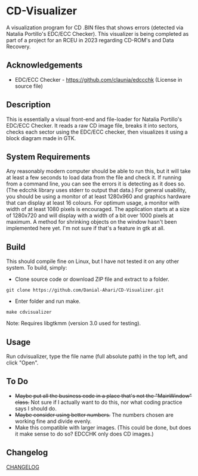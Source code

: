 # CD-Visualizer
A visualization program for CD .BIN files that shows errors (detected via Natalia Portillo's EDC/ECC Checker).
This visualizer is being completed as part of a project for an RCEU in 2023 regarding CD-ROM's and Data Recovery.

## Acknowledgements

- EDC/ECC Checker - https://github.com/claunia/edccchk (License in source file)  

## Description

This is essentially a visual front-end and file-loader for Natalia Portillo's EDC/ECC Checker. It reads a raw CD image file, breaks it into sectors, checks each sector using the EDC/ECC checker, then visualizes it using a block diagram made in GTK.

## System Requirements

Any reasonably modern computer should be able to run this, but it will take at least a few seconds to load data from the file and check it. If running from a command line, you can see the errors it is detecting as it does so. (The edcchk library uses stderr to output that data.) For general usability, you should be using a monitor of at least 1280x960 and graphics hardware that can display at least 16 colours. For optimum usage, a monitor with width of at least 1080 pixels is encouraged. The application starts at a size of 1280x720 and will display with a width of a bit over 1000 pixels at maximum. A method for shrinking objects on the window hasn't been implemented here yet. I'm not sure if that's a feature in gtk at all.

## Build

This should compile fine on Linux, but I have not tested it on any other system. To build, simply:

- Clone source code or download ZIP file and extract to a folder.

`git clone https://github.com/Danial-Ahari/CD-Visualizer.git`

- Enter folder and run make.

`make cdvisualizer`

Note: Requires libgtkmm (version 3.0 used for testing).

## Usage

Run cdvisualizer, type the file name (full absolute path) in the top left, and click "Open".

## To Do

- ~~Maybe put all the business code in a place that's not the "MainWindow" class.~~ Not sure if I actually want to do this, nor what coding practice says I should do.
- ~~Maybe consider using better numbers.~~ The numbers chosen are working fine and divide evenly.
- Make this compatible with larger images. (This could be done, but does it make sense to do so? EDCCHK only does CD images.)

## Changelog

[CHANGELOG](CHANGELOG.md)
